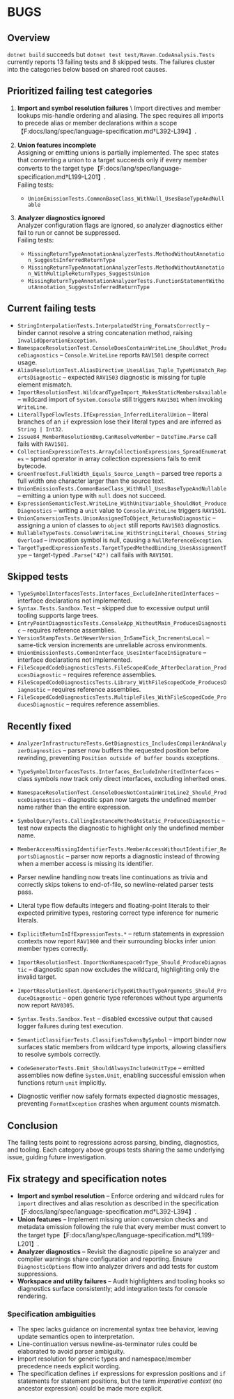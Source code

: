 # BUGS

## Overview
`dotnet build` succeeds but `dotnet test test/Raven.CodeAnalysis.Tests` currently reports 13 failing tests and 8 skipped tests. The failures cluster into the categories below based on shared root causes.

## Prioritized failing test categories

1. **Import and symbol resolution failures**  \\
   Import directives and member lookups mis-handle ordering and aliasing. The spec requires all imports to precede alias or member declarations within a scope【F:docs/lang/spec/language-specification.md†L392-L394】.

2. **Union features incomplete**  \
   Assigning or emitting unions is partially implemented. The spec states that converting a union to a target succeeds only if every member converts to the target type【F:docs/lang/spec/language-specification.md†L199-L201】.  \
   Failing tests:
   - `UnionEmissionTests.CommonBaseClass_WithNull_UsesBaseTypeAndNullable`

3. **Analyzer diagnostics ignored**  \
   Analyzer configuration flags are ignored, so analyzer diagnostics either fail to run or cannot be suppressed.  \
   Failing tests:
   - `MissingReturnTypeAnnotationAnalyzerTests.MethodWithoutAnnotation_SuggestsInferredReturnType`
   - `MissingReturnTypeAnnotationAnalyzerTests.MethodWithoutAnnotation_WithMultipleReturnTypes_SuggestsUnion`
    - `MissingReturnTypeAnnotationAnalyzerTests.FunctionStatementWithoutAnnotation_SuggestsInferredReturnType`

## Current failing tests

- `StringInterpolationTests.InterpolatedString_FormatsCorrectly` – binder cannot resolve a string concatenation method, raising `InvalidOperationException`.
- `NamespaceResolutionTest.ConsoleDoesContainWriteLine_ShouldNot_ProduceDiagnostics` – `Console.WriteLine` reports `RAV1501` despite correct usage.
- `AliasResolutionTest.AliasDirective_UsesAlias_Tuple_TypeMismatch_ReportsDiagnostic` – expected `RAV1503` diagnostic is missing for tuple element mismatch.
- `ImportResolutionTest.WildcardTypeImport_MakesStaticMembersAvailable` – wildcard import of `System.Console` still triggers `RAV1501` when invoking `WriteLine`.
- `LiteralTypeFlowTests.IfExpression_InferredLiteralUnion` – literal branches of an `if` expression lose their literal types and are inferred as `String | Int32`.
- `Issue84_MemberResolutionBug.CanResolveMember` – `DateTime.Parse` call fails with `RAV1501`.
- `CollectionExpressionTests.ArrayCollectionExpressions_SpreadEnumerates` – spread operator in array collection expressions fails to emit bytecode.
- `GreenTreeTest.FullWidth_Equals_Source_Length` – parsed tree reports a full width one character larger than the source text.
- `UnionEmissionTests.CommonBaseClass_WithNull_UsesBaseTypeAndNullable` – emitting a union type with `null` does not succeed.
- `ExpressionSemanticTest.WriteLine_WithUnitVariable_ShouldNot_ProduceDiagnostics` – writing a `unit` value to `Console.WriteLine` triggers `RAV1501`.
- `UnionConversionTests.UnionAssignedToObject_ReturnsNoDiagnostic` – assigning a union of classes to `object` still reports `RAV1503` diagnostics.
- `NullableTypeTests.ConsoleWriteLine_WithStringLiteral_Chooses_StringOverload` – invocation symbol is null, causing a `NullReferenceException`.
- `TargetTypedExpressionTests.TargetTypedMethodBinding_UsesAssignmentType` – target-typed `.Parse("42")` call fails with `RAV1501`.

## Skipped tests

- `TypeSymbolInterfacesTests.Interfaces_ExcludeInheritedInterfaces` – interface declarations not implemented.
- `Syntax.Tests.Sandbox.Test` – skipped due to excessive output until tooling supports large trees.
- `EntryPointDiagnosticsTests.ConsoleApp_WithoutMain_ProducesDiagnostic` – requires reference assemblies.
- `VersionStampTests.GetNewerVersion_InSameTick_IncrementsLocal` – same-tick version increments are unreliable across environments.
- `UnionEmissionTests.CommonInterface_UsesInterfaceInSignature` – interface declarations not implemented.
- `FileScopedCodeDiagnosticsTests.FileScopedCode_AfterDeclaration_ProducesDiagnostic` – requires reference assemblies.
- `FileScopedCodeDiagnosticsTests.Library_WithFileScopedCode_ProducesDiagnostic` – requires reference assemblies.
- `FileScopedCodeDiagnosticsTests.MultipleFiles_WithFileScopedCode_ProducesDiagnostic` – requires reference assemblies.

## Recently fixed

- `AnalyzerInfrastructureTests.GetDiagnostics_IncludesCompilerAndAnalyzerDiagnostics` – parser now buffers the requested position before rewinding, preventing `Position outside of buffer bounds` exceptions.
- `TypeSymbolInterfacesTests.Interfaces_ExcludeInheritedInterfaces` – class symbols now track only direct interfaces, excluding inherited ones.
- `NamespaceResolutionTest.ConsoleDoesNotContainWriteLine2_Should_ProduceDiagnostics` – diagnostic span now targets the undefined member name rather than the entire expression.
- `SymbolQueryTests.CallingInstanceMethodAsStatic_ProducesDiagnostic` – test now expects the diagnostic to highlight only the undefined member name.
- `MemberAccessMissingIdentifierTests.MemberAccessWithoutIdentifier_ReportsDiagnostic` – parser now reports a diagnostic instead of throwing when a member access is missing its identifier.
- Parser newline handling now treats line continuations as trivia and correctly skips tokens to end-of-file, so newline-related parser tests pass.
- Literal type flow defaults integers and floating-point literals to their expected primitive types, restoring correct type inference for numeric literals.

- `ExplicitReturnInIfExpressionTests.*` – return statements in expression contexts now report `RAV1900` and their surrounding blocks infer union member types correctly.

- `ImportResolutionTest.ImportNonNamespaceOrType_Should_ProduceDiagnostic` – diagnostic span now excludes the wildcard, highlighting only the invalid target.
- `ImportResolutionTest.OpenGenericTypeWithoutTypeArguments_Should_ProduceDiagnostic` – open generic type references without type arguments now report `RAV0305`.
- `Syntax.Tests.Sandbox.Test` – disabled excessive output that caused logger failures during test execution.
- `SemanticClassifierTests.ClassifiesTokensBySymbol` – import binder now surfaces static members from wildcard type imports, allowing classifiers to resolve symbols correctly.
- `CodeGeneratorTests.Emit_ShouldAlwaysIncludeUnitType` – emitted assemblies now define `System.Unit`, enabling successful emission when functions return `unit` implicitly.
- Diagnostic verifier now safely formats expected diagnostic messages, preventing `FormatException` crashes when argument counts mismatch.

## Conclusion
The failing tests point to regressions across parsing, binding, diagnostics, and tooling. Each category above groups tests sharing the same underlying issue, guiding future investigation.

## Fix strategy and specification notes

- **Import and symbol resolution** – Enforce ordering and wildcard rules for `import` directives and alias resolution as described in the specification【F:docs/lang/spec/language-specification.md†L392-L394】.
- **Union features** – Implement missing union conversion checks and metadata emission following the rule that every member must convert to the target type【F:docs/lang/spec/language-specification.md†L199-L201】.
- **Analyzer diagnostics** – Revisit the diagnostic pipeline so analyzer and compiler warnings share configuration and reporting. Ensure `DiagnosticOptions` flow into analyzer drivers and add tests for custom suppressions.
- **Workspace and utility failures** – Audit highlighters and tooling hooks so diagnostics surface consistently; add integration tests for console rendering.

### Specification ambiguities

- The spec lacks guidance on incremental syntax tree behavior, leaving update semantics open to interpretation.
- Line-continuation versus newline-as-terminator rules could be elaborated to avoid parser ambiguity.
- Import resolution for generic types and namespace/member precedence needs explicit wording.
- The specification defines `if` expressions for expression positions and `if` statements for statement positions, but the term *imperative context* (no ancestor expression) could be made more explicit.
